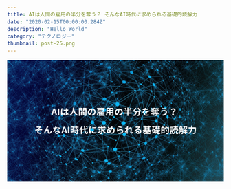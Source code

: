 ```yaml
---
title: AIは人間の雇用の半分を奪う？ そんなAI時代に求められる基礎的読解力
date: "2020-02-15T00:00:00.284Z"
description: "Hello World"
category: "テクノロジー"
thumbnail: post-25.png
---
```


![](./post-25.png)